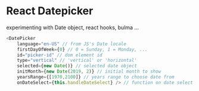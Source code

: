 # React Datepicker

experimenting with Date object, react hooks, bulma ...

```javascript
<DatePicker
    language="en-US" // from JS's Date locale
    firstDayOfWeek={0} // 0 = Sunday, 1 = Monday, ...
    id="picker-id" // dom element id
    type="vertical" // 'vertical' or 'horizontal'
    selected={new Date()} // selected date object
    initMonth={new Date(2019, 2)} // initial month to show
    yearsRange={[1970,2100]} // years range to choose date from
    onDateSelect={this.handleDateSelect} /> // function on date select
```
